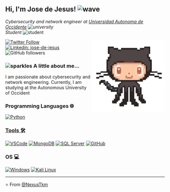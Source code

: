 <h2> Hi, I'm Jose de Jesus! <img src="https://media.giphy.com/media/mGcNjsfWAjY5AEZNw6/giphy.gif" width="50" alt="wave"></h2>
<p><em>Cybersecurity and network engineer at <a href="http://uadeo.mx/">Universidad Autonoma de Occidente</a> <img src="https://media.giphy.com/media/fYSnHlufseco8Fh93Z/giphy.gif" width="30" alt="university"></br>Student</em> <img src="https://media.giphy.com/media/WUlplcMpOCEmTGBtBW/giphy.gif" width="30" alt="student"> </p>

<img align='right' src="https://raw.githubusercontent.com/iCharlesZ/FigureBed/master/img/octocat.gif" width="230" alt="octocat">

[![Twitter Follow](https://img.shields.io/twitter/follow/nexustkm?label=Twitter&style=social)](https://twitter.com/nexustkm)
[![Linkedin: jose-de-jesus](https://img.shields.io/badge/-Linkedin-blue?style=flat-square&logo=Linkedin&logoColor=white&link=https://www.linkedin.com/in/jose-de-jesus-padilla-molina-035490296/)](https://www.linkedin.com/in/jose-de-jesus-padilla-molina-035490296/)
![GitHub followers](https://img.shields.io/github/followers/NexusTkm?label=Follow&style=social)

### <img src="https://media.giphy.com/media/VgCDAzcKvsR6OM0uWg/giphy.gif" width="50" alt="sparkles"> A little about me...
I am passionate about cybersecurity and network engineering. Currently, I am studying at the Autonomous University of Occident
### Programming Languages 🌐
<a href="https://www.python.org/"><img src="https://img.shields.io/badge/python-FFFF00.svg?style=for-the-badge&logo=python&logoColor=0768a8&labelColor=ffffff" alt="Python">



### Tools 🛠️
<a href="https://code.visualstudio.com/"><img src="https://img.shields.io/badge/vscode-blue.svg?style=for-the-badge&logo=visual-studio-code&labelColor=ffffff&logoColor=blue" alt="VSCode"></a></li> <a href="https://www.mongodb.com/"><img src="https://img.shields.io/badge/MongoDB-47A248.svg?style=for-the-badge&logo=mongodb&logoColor=47A248&labelColor=ffffff" alt="MongoDB"></a> <a href="https://www.microsoft.com/en-us/sql-server"><img src="https://img.shields.io/badge/SQL%20Server-CC2927.svg?style=for-the-badge&logo=microsoft-sql-server&logoColor=CC2927&labelColor=ffffff" alt="SQL Server"></a></li> <a href="https://github.com/"><img src="https://img.shields.io/badge/github-black.svg?style=for-the-badge&logo=github&logoColor=black&labelColor=ffffff" alt="GitHub"></a>


### OS 💻
<a href="https://www.microsoft.com/en-us/windows/"><img src="https://img.shields.io/badge/windows-3795fa.svg?style=for-the-badge&logo=windows&logoColor=3795fa&labelColor=ffffff" alt="Windows"></a> <a href="https://www.kali.org/"><img src="https://img.shields.io/badge/Kali-Linux-557C94.svg?style=for-the-badge&logo=kali-linux&logoColor=557C94&labelColor=ffffff" alt="Kali Linux"></a>

---

⭐️ From [@NexusTkm](https://github.com/NexusTkm)
